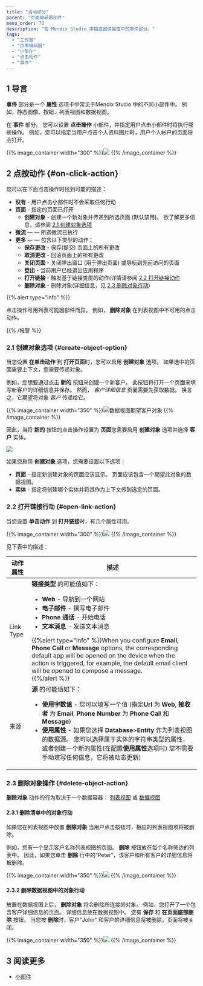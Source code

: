 ```yaml
---
title: "活动部分"
parent: "页面编辑器部件"
menu_order: 70
description: "在 Mendix Studio 中描述部件属性中的事件部分。"
tags:
  - "工作室"
  - "页面编辑器"
  - "小部件"
  - "点击动作"
  - "事件"
---
```


## 1 导言

**事件** 部分是一个 **属性** 选项卡中常见于Mendix Studio 中的不同小部件中。 例如，静态图像、按钮、列表视图和数据视图。

在 **事件** 部分。 您可以设置 **点击操作** 小部件，并指定用户点击小部件时将执行哪些操作。 例如，您可以指定当用户点击个人资料图片时，用户个人帐户的页面将会打开。

{{% image_container width="300" %}}![](attachments/page-editor-widgets-events-section/events-section.png)
{{% /image_container %}}

## 2 点按动作 {#on-click-action}

您可以在下面点击操作时找到可能的描述：

* **没有** - 用户点击小部件时不会采取任何行动
* **页面** - 指定的页面已打开
  * **创建对象** - 创建一个新对象并传递到所选页面 (默认禁用)。 欲了解更多信息，请参阅 [2.1 创建对象选项](#create-object-option)
* **微流** — — 所选微流已执行
* **更多** — — 包含以下类型的动作：
  * **保存更改** - 保存(提交) 页面上的所有更改
  * **取消更改** - 回滚页面上的所有更改
  * **关闭页面** - 关闭弹出窗口 (用于弹出页面) 或导航到先前访问的页面
  * **登出** - 当前用户已经退出应用程序
  * **打开链接** - 触发基于链接类型的动作(详情请参阅 [2.2 打开链接动作](#open-link-action)
  * **删除对象** - 删除对象(详细信息，见 [2.3 删除对象行动](#delete-object-action))

{{% alert type="info" %}}

点击操作可用列表可能因部件而异。 例如， **删除对象** 在列表视图中不可用的点击动作。

{{% /报警 %}}

### 2.1 创建对象选项 {#create-object-option}

当您设置 **在单击动作** 到 **打开页面**时，您可以启用 **创建对象** 选项。 如果选中的页面需要上下文，您需要传递对象。

例如，您想要通过点击 **新的** 按钮来创建一个新客户。 此按钮将打开一个页面来填写新客户的详细信息并保存。 然而， *客户详细信息* 页面需要先获取数据。 换言之，它期望将对象 *客户* 传递给它。

{{% image_container width="350" %}}![数据视图期望客户对象](attachments/consistency-errors-pages/data-view-customer.png)
{{% /image_container %}}

因此，当将 **新的** 按钮的点击操作设置为 **页面**您需要启用 **创建对象** 选项并选择 **客户** 实体。

![](attachments/page-editor-widgets-events-section/create-object-example.png)

如果您启用 **创建对象** 选项，您需要设置以下选项：

* **页面** - 指定新创建对象的页面应该显示。 页面应该包含一个期望此对象的数据视图。
* **实体** - 指定将创建哪个实体并将其作为上下文传到选定的页面。

### 2.2 打开链接行动 {#open-link-action}

当您设置 **单击动作** 到 **打开链接**时，有几个属性可用。

{{% image_container width="300" %}}![](attachments/page-editor-widgets-events-section/open-link-action.png)
{{% /image_container %}}

见下表中的描述：

| 动作属性      | 描述                                                                                                                                                                                                                                                                                                                                 |
| --------- | ---------------------------------------------------------------------------------------------------------------------------------------------------------------------------------------------------------------------------------------------------------------------------------------------------------------------------------- |
| Link Type | **链接类型** 的可能值如下： <ul><li>**Web** - 导航到一个网站</li><li>**电子邮件** - 撰写电子邮件</li><li>**Phone 通话** - 开始电话</li><li>**文本消息** - 发送文本消息</li></ul>{{%alert type="info" %}}When you configure **Email**, **Phone Call** or **Message** options, the corresponding default app will be opened on the device when the action is triggered, for example, the default email client will be opened to compose a message.<br />{{%/alert %}} |
| 来源        | **源** 的可能值如下： <ul><li>**使用字数值** - 您可以填写一个值 (指定**Url** 为 **Web**, **接收者** 为 **Email**, **Phone Number** 为 **Phone Cal**l 和 **Message**) </li><li>**使用属性** - 如果您选择 **Database**>**Entity** 作为列表视图的数据源。 您可以选择属于实体的字符串类型的属性，或者创建一个新的属性(在配置**使用属性**选项时) 您不需要手动填写任何信息，它将被动态更新)</li></ul>                                                                                                                                                                                                                                                                                             |

### 2.3 删除对象操作 {#delete-object-action}

**删除对象** 动作的行为取决于一个数据容器： [列表视图](page-editor-data-view-list-view#list-view-properties) 或 [数据视图](page-editor-data-view-list-view#data-view-properties)

#### 2.3.1 删除清单中的对象行动

如果您在列表视图中放置 **删除对象** 当用户点击按钮时，相应的列表视图项将被删除。

例如，您有一个显示客户名称列表视图的页面。 **删除** 按钮放在每个名称旁边的列表中。 因此，如果您单击 **删除** 行中的“Peter”，该客户和所有客户的详细信息将被删除。

{{% image_container width="350" %}}![](attachments/page-editor-widgets-events-section/list-view-delete.png)
{{% /image_container %}}


#### 2.3.2 删除数据视图中的对象行动

放置在数据视图上后， **删除对象** 将会删除所连接的对象。 例如，您打开了一个包含客户详细信息的页面。 详细信息放在数据视图中。 您有 **保存** 和 **在页面底部删除** 按钮。 当您按 **删除**时，客户"John" 和客户的详细信息将被删除，页面将被关闭。

{{% image_container width="350" %}}![](attachments/page-editor-widgets-events-section/data-view-delete.png)
{{% /image_container %}}

## 3 阅读更多

* [小部件](页面编辑器部件)
